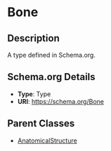 # Bone

## Description
A type defined in Schema.org.

## Schema.org Details
- **Type**: Type
- **URI**: https://schema.org/Bone

## Parent Classes
- [AnatomicalStructure](../AnatomicalStructure.md)

